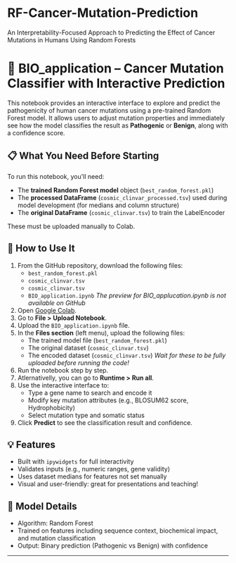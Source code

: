 # RF-Cancer-Mutation-Prediction
An Interpretability-Focused Approach to Predicting the Effect of Cancer Mutations in Humans Using Random Forests


# 🧬 BIO_application – Cancer Mutation Classifier with Interactive Prediction

This notebook provides an interactive interface to explore and predict the pathogenicity of human cancer mutations using a pre-trained Random Forest model. It allows users to adjust mutation properties and immediately see how the model classifies the result as **Pathogenic** or **Benign**, along with a confidence score.

## 📋 What You Need Before Starting

To run this notebook, you'll need:

- The **trained Random Forest model** object (`best_random_forest.pkl`)
- The **processed DataFrame** (`cosmic_clinvar_processed.tsv`) used during model development (for medians and column structure)
- The **original DataFrame** (`cosmic_clinvar.tsv`) to train the LabelEncoder

These must be uploaded manually to Colab.

## 🚀 How to Use It

1. From the GitHub repository, download the following files:
   - `best_random_forest.pkl`
   - `cosmic_clinvar.tsv`
   - `cosmic_clinvar.tsv`
   - `BIO_application.ipynb`
   *The preview for BIO_applucation.ipynb is not available on GitHub*
3. Open [Google Colab](https://colab.research.google.com).
4. Go to **File > Upload Notebook**.
5. Upload the `BIO_application.ipynb` file.
6. In the **Files section** (left menu), upload the following files:
   - The trained model file (`best_random_forest.pkl`)
   - The original dataset (`cosmic_clinvar.tsv`)
   - The encoded dataset (`cosmic_clinvar.tsv`)
  *Wait for these to be fully uploaded before running the code!*
7. Run the notebook step by step.
8. Atlernativelly, you can go to **Runtime > Run all**.
9. Use the interactive interface to:
   - Type a gene name to search and encode it
   - Modify key mutation attributes (e.g., BLOSUM62 score, Hydrophobicity)
   - Select mutation type and somatic status
10. Click **Predict** to see the classification result and confidence.

## 💡 Features

- Built with `ipywidgets` for full interactivity
- Validates inputs (e.g., numeric ranges, gene validity)
- Uses dataset medians for features not set manually
- Visual and user-friendly: great for presentations and teaching!

## 🧠 Model Details

- Algorithm: Random Forest
- Trained on features including sequence context, biochemical impact, and mutation classification
- Output: Binary prediction (Pathogenic vs Benign) with confidence

---

